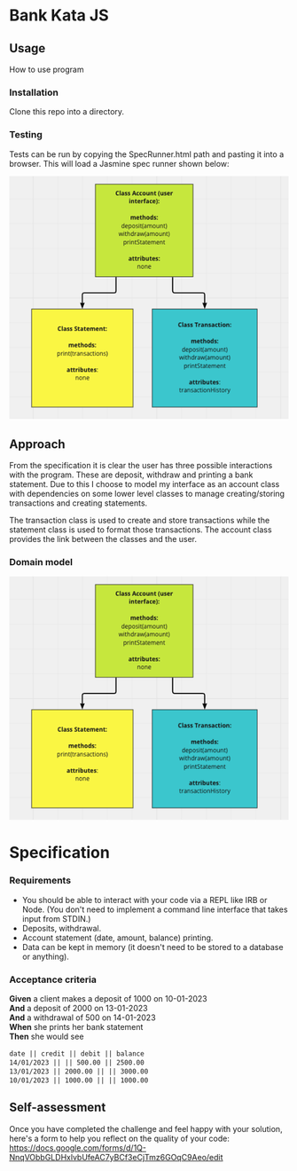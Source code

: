 # Bank Kata JS 

## Usage

How to use program 

### Installation 

Clone this repo into a directory.   

### Testing

Tests can be run by copying the SpecRunner.html path and pasting it into a browser. This will load a Jasmine spec runner shown below: 

![Jasmine tests Image](https://github.com/gjstirling/Bank-Kata-JS/blob/main/public/Domain%20model.png)

## Approach 

From the specification it is clear the user has three possible interactions with the program. These are deposit, withdraw and printing a bank statement. Due to this I choose to model my interface as an account class with dependencies on some lower level classes to manage creating/storing transactions and creating statements. 

The transaction class is used to create and store transactions while the statement class is used to format those transactions. The account class provides the link between the classes and the user. 

### Domain model
![Domain Model Image](https://github.com/gjstirling/Bank-Kata-JS/blob/main/public/Domain%20model.png)

# Specification 

### Requirements

* You should be able to interact with your code via a REPL like IRB or Node.  (You don't need to implement a command line interface that takes input from STDIN.)
* Deposits, withdrawal.
* Account statement (date, amount, balance) printing.
* Data can be kept in memory (it doesn't need to be stored to a database or anything).

### Acceptance criteria

**Given** a client makes a deposit of 1000 on 10-01-2023  
**And** a deposit of 2000 on 13-01-2023  
**And** a withdrawal of 500 on 14-01-2023  
**When** she prints her bank statement  
**Then** she would see

```
date || credit || debit || balance
14/01/2023 || || 500.00 || 2500.00
13/01/2023 || 2000.00 || || 3000.00
10/01/2023 || 1000.00 || || 1000.00
```

## Self-assessment

Once you have completed the challenge and feel happy with your solution, here's a form to help you reflect on the quality of your code: https://docs.google.com/forms/d/1Q-NnqVObbGLDHxlvbUfeAC7yBCf3eCjTmz6GOqC9Aeo/edit
